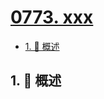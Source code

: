 # [0773. xxx](https://github.com/Tdahuyou/TNotes.leetcode/tree/main/notes/0773.%20xxx)

<!-- region:toc -->

- [1. 📝 概述](#1--概述)

<!-- endregion:toc -->

## 1. 📝 概述
